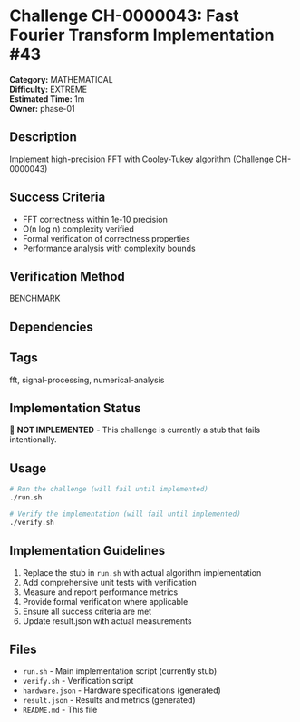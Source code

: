 # Challenge CH-0000043: Fast Fourier Transform Implementation #43

**Category:** MATHEMATICAL  
**Difficulty:** EXTREME  
**Estimated Time:** 1m  
**Owner:** phase-01  

## Description

Implement high-precision FFT with Cooley-Tukey algorithm (Challenge CH-0000043)

## Success Criteria

- FFT correctness within 1e-10 precision
- O(n log n) complexity verified
- Formal verification of correctness properties
- Performance analysis with complexity bounds

## Verification Method

BENCHMARK

## Dependencies



## Tags

fft, signal-processing, numerical-analysis

## Implementation Status

🚧 **NOT IMPLEMENTED** - This challenge is currently a stub that fails intentionally.

## Usage

```bash
# Run the challenge (will fail until implemented)
./run.sh

# Verify the implementation (will fail until implemented) 
./verify.sh
```

## Implementation Guidelines

1. Replace the stub in `run.sh` with actual algorithm implementation
2. Add comprehensive unit tests with verification
3. Measure and report performance metrics
4. Provide formal verification where applicable
5. Ensure all success criteria are met
6. Update result.json with actual measurements

## Files

- `run.sh` - Main implementation script (currently stub)
- `verify.sh` - Verification script
- `hardware.json` - Hardware specifications (generated)
- `result.json` - Results and metrics (generated)
- `README.md` - This file

